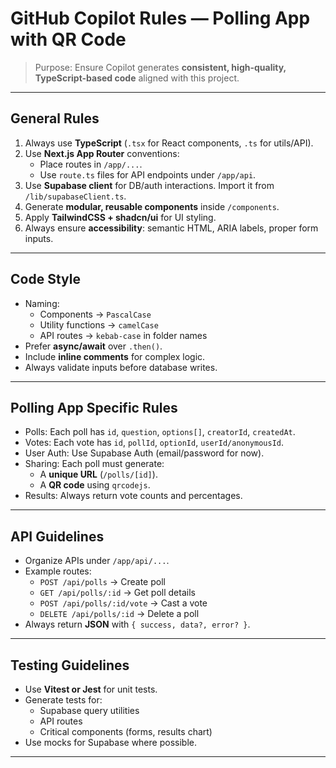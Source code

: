 # GitHub Copilot Rules — Polling App with QR Code

> Purpose: Ensure Copilot generates **consistent, high-quality, TypeScript-based code** aligned with this project.

---

## General Rules

1. Always use **TypeScript** (`.tsx` for React components, `.ts` for utils/API).
2. Use **Next.js App Router** conventions:
   - Place routes in `/app/...`.
   - Use `route.ts` files for API endpoints under `/app/api`.
3. Use **Supabase client** for DB/auth interactions. Import it from `/lib/supabaseClient.ts`.
4. Generate **modular, reusable components** inside `/components`.
5. Apply **TailwindCSS + shadcn/ui** for UI styling.
6. Always ensure **accessibility**: semantic HTML, ARIA labels, proper form inputs.

---

## Code Style

- Naming:
  - Components → `PascalCase`
  - Utility functions → `camelCase`
  - API routes → `kebab-case` in folder names
- Prefer **async/await** over `.then()`.
- Include **inline comments** for complex logic.
- Always validate inputs before database writes.

---

## Polling App Specific Rules

- Polls: Each poll has `id`, `question`, `options[]`, `creatorId`, `createdAt`.
- Votes: Each vote has `id`, `pollId`, `optionId`, `userId/anonymousId`.
- User Auth: Use Supabase Auth (email/password for now).
- Sharing: Each poll must generate:
  - A **unique URL** (`/polls/[id]`).
  - A **QR code** using `qrcodejs`.
- Results: Always return vote counts and percentages.

---

## API Guidelines

- Organize APIs under `/app/api/...`.
- Example routes:
  - `POST /api/polls` → Create poll
  - `GET /api/polls/:id` → Get poll details
  - `POST /api/polls/:id/vote` → Cast a vote
  - `DELETE /api/polls/:id` → Delete a poll
- Always return **JSON** with `{ success, data?, error? }`.

---

## Testing Guidelines

- Use **Vitest or Jest** for unit tests.
- Generate tests for:
  - Supabase query utilities
  - API routes
  - Critical components (forms, results chart)
- Use mocks for Supabase where possible.

---
